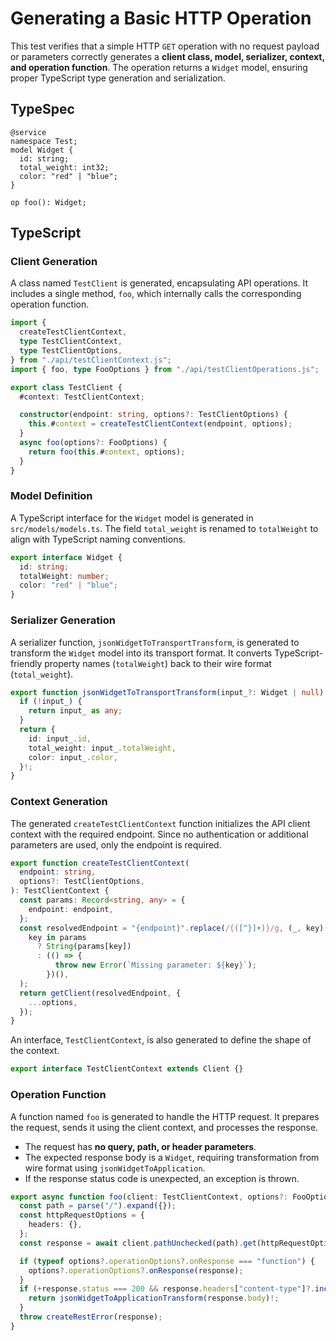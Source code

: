 # **Generating a Basic HTTP Operation**

This test verifies that a simple HTTP `GET` operation with no request payload or parameters correctly generates a **client class, model, serializer, context, and operation function**. The operation returns a `Widget` model, ensuring proper TypeScript type generation and serialization.

## **TypeSpec**

```tsp
@service
namespace Test;
model Widget {
  id: string;
  total_weight: int32;
  color: "red" | "blue";
}

op foo(): Widget;
```

## **TypeScript**

### **Client Generation**

A class named `TestClient` is generated, encapsulating API operations. It includes a single method, `foo`, which internally calls the corresponding operation function.

```ts src/testClient.ts
import {
  createTestClientContext,
  type TestClientContext,
  type TestClientOptions,
} from "./api/testClientContext.js";
import { foo, type FooOptions } from "./api/testClientOperations.js";

export class TestClient {
  #context: TestClientContext;

  constructor(endpoint: string, options?: TestClientOptions) {
    this.#context = createTestClientContext(endpoint, options);
  }
  async foo(options?: FooOptions) {
    return foo(this.#context, options);
  }
}
```

### **Model Definition**

A TypeScript interface for the `Widget` model is generated in `src/models/models.ts`. The field `total_weight` is renamed to `totalWeight` to align with TypeScript naming conventions.

```ts src/models/models.ts interface Widget
export interface Widget {
  id: string;
  totalWeight: number;
  color: "red" | "blue";
}
```

### **Serializer Generation**

A serializer function, `jsonWidgetToTransportTransform`, is generated to transform the `Widget` model into its transport format. It converts TypeScript-friendly property names (`totalWeight`) back to their wire format (`total_weight`).

```ts src/models/internal/serializers.ts function jsonWidgetToTransportTransform
export function jsonWidgetToTransportTransform(input_?: Widget | null): any {
  if (!input_) {
    return input_ as any;
  }
  return {
    id: input_.id,
    total_weight: input_.totalWeight,
    color: input_.color,
  }!;
}
```

### **Context Generation**

The generated `createTestClientContext` function initializes the API client context with the required endpoint. Since no authentication or additional parameters are used, only the endpoint is required.

```ts src/api/testClientContext.ts function createTestClientContext
export function createTestClientContext(
  endpoint: string,
  options?: TestClientOptions,
): TestClientContext {
  const params: Record<string, any> = {
    endpoint: endpoint,
  };
  const resolvedEndpoint = "{endpoint}".replace(/{([^}]+)}/g, (_, key) =>
    key in params
      ? String(params[key])
      : (() => {
          throw new Error(`Missing parameter: ${key}`);
        })(),
  );
  return getClient(resolvedEndpoint, {
    ...options,
  });
}
```

An interface, `TestClientContext`, is also generated to define the shape of the context.

```ts src/api/testClientContext.ts interface TestClientContext
export interface TestClientContext extends Client {}
```

### **Operation Function**

A function named `foo` is generated to handle the HTTP request. It prepares the request, sends it using the client context, and processes the response.

- The request has **no query, path, or header parameters**.
- The expected response body is a `Widget`, requiring transformation from wire format using `jsonWidgetToApplication`.
- If the response status code is unexpected, an exception is thrown.

```ts src/api/testClientOperations.ts function foo
export async function foo(client: TestClientContext, options?: FooOptions): Promise<Widget> {
  const path = parse("/").expand({});
  const httpRequestOptions = {
    headers: {},
  };
  const response = await client.pathUnchecked(path).get(httpRequestOptions);

  if (typeof options?.operationOptions?.onResponse === "function") {
    options?.operationOptions?.onResponse(response);
  }
  if (+response.status === 200 && response.headers["content-type"]?.includes("application/json")) {
    return jsonWidgetToApplicationTransform(response.body)!;
  }
  throw createRestError(response);
}
```
